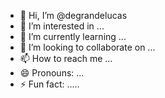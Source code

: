 - 👋 Hi, I’m @degrandelucas
- 👀 I’m interested in ...
- 🌱 I’m currently learning ...
- 💞️ I’m looking to collaborate on ...
- 📫 How to reach me ...
- 😄 Pronouns: ...
- ⚡ Fun fact: .....

<!---
degrandelucas/degrandelucas is a ✨ special ✨ repository because its `README.md` (this file) appears on your GitHub profile.
You can click the Preview link to take a look at your changes...
--->
